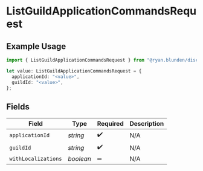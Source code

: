 # ListGuildApplicationCommandsRequest

## Example Usage

```typescript
import { ListGuildApplicationCommandsRequest } from "@ryan.blunden/discord/models/operations";

let value: ListGuildApplicationCommandsRequest = {
  applicationId: "<value>",
  guildId: "<value>",
};
```

## Fields

| Field               | Type                | Required            | Description         |
| ------------------- | ------------------- | ------------------- | ------------------- |
| `applicationId`     | *string*            | :heavy_check_mark:  | N/A                 |
| `guildId`           | *string*            | :heavy_check_mark:  | N/A                 |
| `withLocalizations` | *boolean*           | :heavy_minus_sign:  | N/A                 |
